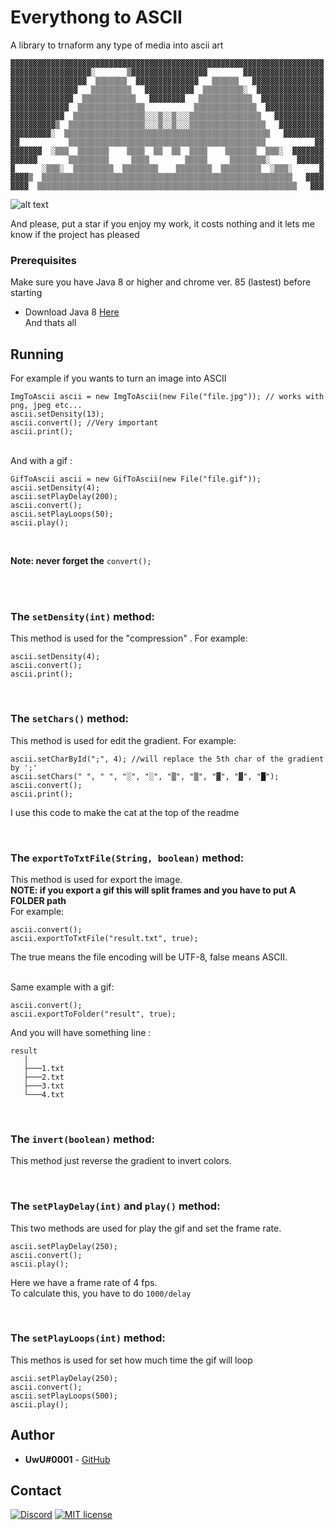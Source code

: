 # Everythong to ASCII
A library to trnaform any type of media into ascii art

```
▓▓▓▓▓▓▓▓▓▓▓▓▓▓▓▓▓▓▓▓▓▓▓▓▓▓▓▓▓▓▓▓▓▓▓▓▓▓▓▓▓▓▓▓▓▓▓▓▓▓▓▓▓▓▓▓▓▓▓▓▓▓▓▓▓▓▓▓▓▓
▓▓▓▓▓▓▓▓▓▓▓▓▓▓▓▓▓▓░       ▒▓▓▓▓▓▓▓▓▓▓▓▓▓▓▓▓▓        ▓▓▓▓▓▓▓▓▓▓▓▓▓▓▓▓▓▓
▓▓▓▓▓▓▓▓▓▓▓▓▓▓▓▓▓  ▒▒▒▒▒▒▒  ▓▓▓▓▓▓▓▓▓▓▓▓▓▓   ▒▒▒▒▒▒   ▓▓▓▓▓▓▓▓▓▓▓▓▓▓▓▓
▓▓▓▓▓▓▓▓▓▓▓▓▓▓▓   ▒▒▒▒▒▒▒▒▒   ▓▓▓▓▓▓▓▓▓▓▓  ▒▒▒▒▒▒▒▒▒░  ▓▓▓▓▓▓▓▓▓▓▓▓▓▓▓
▓▓▓▓▓▓▓▓▓▓▓▓▓▓  ▒▒▒▒▒▒▒▒▒▒▒▒   ▓▓▓▓▓▓▓▓   ▒▒▒▒▒▒▒▒▒▒▒▒  ▓▓▓▓▓▓▓▓▓▓▓▓▓▓
▓▓▓▓▓▓▓▓▓▓▓▓▓  ▒▒▒▒▒▒▒▒▒▒▒▒▒▒▒           ▒▒▒▒▒▒▒▒▒▒▒▒▒▒  ▓▓▓▓▓▓▓▓▓▓▓▓▓
▓▓▓▓▓▓▓▓▓▓▓▓  ▒▒▒▒▒▒▒▒▒▒▒▒▒▒▒▒░░░▒░░▒░░░▒▒▒▒▒▒▒▒▒▒▒▒▒▒▒▒   ▓▓▓▓▓▓▓▓▓▓▓
▓▓▓▓▓▓▓▓▓▓▒  ▒▒▒▒▒▒▒▒▒▒▒▒▒▒▒▒▒░░░▒░░▒░░░▒▒▒▒▒▒▒▒▒▒▒▒▒▒▒▒▒   ▓▓▓▓▓▓▓▓▓▓
▓▓▓▓▓▓▓▓▓░  ▒▒▒▒▒▒▒▒▒▒▒▒▒▒▒▒▒▒▒▒▒▒▒▒▒▒▒▒▒▒▒▒▒▒▒▒▒▒▒▒▒▒▒▒▒▒   ▓▓▓▓▓▓▓▓▓
▓▓           ▒▒▒▒▒▒▒▒▒▒▒▒▒▒▒▒▒▒▒▒▒▒▒▒▒▒▒▒▒▒▒▒▒▒▒▒▒▒▒▒▒▒▒▒           ▓▓
▓▓▓▓▓▓▓  ░▒▒▒  ▒▒▒▒▒▒▒    ▒▒▒▒  ▒▒  ▒▒  ▒▒▒▒    ▒▒▒▒▒▒▒  ▒▒▒░  ▓▓▓▓▓▓▓
▓▓▓▓▓▓       ▒▒▒▒▒▒▒▒▒     ▒▒▒▒        ▒▒▒▒▒     ▒▒▒▒▒▒▒▒░      ▓▓▓▓▓▓
▓      ░▒▒▒░  ▒▒▒▒▒▒▒▒▒  ▒▒▒▒▒▒▒▒    ▒▒▒▒▒▒▒▒  ▒▒▒▒▒▒▒▒▒  ░▒▒▒░      ▓
▓▓▓▓▒  ▒▒▒▒▒▒▒▒▒▒▒▒▒▒▒▒▒▒▒▒▒▒▒▒▒▒▒▒▒▒▒▒▒▒▒▒▒▒▒▒▒▒▒▒▒▒▒▒▒▒▒▒▒▒▒▒   ▓▓▓▓
▓▓▓▓  ▒▒▒▒▒▒▒▒▒▒▒▒▒▒▒▒▒▒▒▒▒▒▒▒▒▒▒▒▒▒▒▒▒▒▒▒▒▒▒▒▒▒▒▒▒▒▒▒▒▒▒▒▒▒▒▒▒▒   ▓▓▓
```

![alt text](https://i.gyazo.com/thumb/1200/13e28deed0a016f2f7302002d62b6ffa-gif.gif)

And please, put a star if you enjoy my work, it costs nothing and it lets me know if the project has pleased

### Prerequisites

Make sure you have Java 8 or higher and chrome ver. 85 (lastest) before starting

* Download Java 8 [Here](https://www.java.com/download/)  
And thats all

## Running

For example if you wants to turn an image into ASCII

```
ImgToAscii ascii = new ImgToAscii(new File("file.jpg")); // works with png, jpeg etc...
ascii.setDensity(13);
ascii.convert(); //Very important
ascii.print();
```
<br>
And with a gif :

```
GifToAscii ascii = new GifToAscii(new File("file.gif"));
ascii.setDensity(4);
ascii.setPlayDelay(200);
ascii.convert();
ascii.setPlayLoops(50);
ascii.play();
```
<br>

**Note: never forget the** `convert();`

<br>
<br>

### The `setDensity(int)` method:  
This method is used for the "compression"  .
For example:

```
ascii.setDensity(4);
ascii.convert();
ascii.print();
```
<br>

### The `setChars()` method:  
This method is used for edit the gradient.
For example:

```
ascii.setCharById(";", 4); //will replace the 5th char of the gradient by ';'
ascii.setChars(" ", " ", "░", "░", "▒", "▒", "▓", "▓", "█");
ascii.convert();
ascii.print();
```

I use this code to make the cat at the top of the readme

<br>

### The `exportToTxtFile(String, boolean)` method:  
This method is used for export the image.  
**NOTE: if you export a gif this will split frames and you have to put A FOLDER path**  
For example:

```
ascii.convert();
ascii.exportToTxtFile("result.txt", true);
```

The true means the file encoding will be UTF-8, false means ASCII.  

<br>
Same example with a gif:

```
ascii.convert();
ascii.exportToFolder("result", true);
```
And you will have something line :

```
result
   │
   ├───1.txt
   ├───2.txt
   ├───3.txt
   └───4.txt
```

<br>

### The `invert(boolean)` method:  
This method just reverse the gradient to invert colors.

<br>

### The `setPlayDelay(int)` and `play()` method:  
This two methods are used for play the gif and set the frame rate.

```
ascii.setPlayDelay(250);
ascii.convert();
ascii.play();
```

Here we have a frame rate of 4 fps.  
To calculate this, you have to do `1000/delay`

<br>

### The `setPlayLoops(int)` method:  
This methos is used for set how much time the gif will loop

```
ascii.setPlayDelay(250);
ascii.convert();
ascii.setPlayLoops(500);
ascii.play();
```

## Author

* **UwU#0001** - [GitHub](https://github.com/UwU0001)

## Contact
[![Discord](https://discordapp.com/api/guilds/752493878334193674/widget.png)](https://discord.gg/fjzQ9AD)
[![MIT license](https://img.shields.io/badge/-Telegram-blue.svg)](https://t.me/UwUDev)
